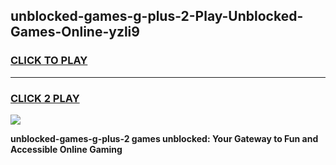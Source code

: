
## unblocked-games-g-plus-2-Play-Unblocked-Games-Online-yzli9
<h3>
<a href="https://premium76.site?title=unblocked-games-g-plus-2&ref=25A">CLICK TO PLAY</a></h3>
<hr>

<h3>
<a href="https://premium76.site?title=unblocked-games-g-plus-2&ref=25A">CLICK 2 PLAY</a>
  
</h3>

<a href="https://premium76.site?title=unblocked-games-g-plus-2&ref=25A"><img src="https://clearcache.store/games.png"></a>


**unblocked-games-g-plus-2 games unblocked: Your Gateway to Fun and Accessible Online Gaming**
